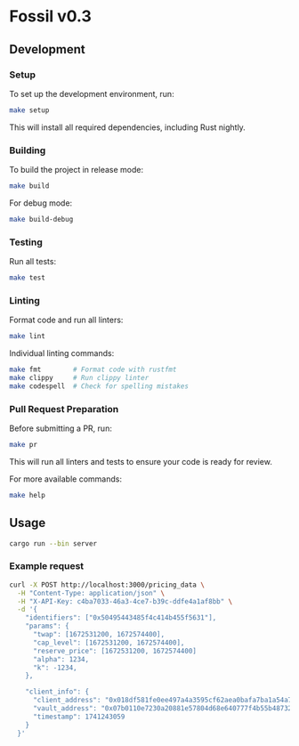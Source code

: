 # Fossil v0.3

## Development

### Setup

To set up the development environment, run:

```bash
make setup
```

This will install all required dependencies, including Rust nightly.

### Building

To build the project in release mode:

```bash
make build
```

For debug mode:

```bash
make build-debug
```

### Testing

Run all tests:

```bash
make test
```

### Linting

Format code and run all linters:

```bash
make lint
```

Individual linting commands:

```bash
make fmt        # Format code with rustfmt
make clippy     # Run clippy linter
make codespell  # Check for spelling mistakes
```

### Pull Request Preparation

Before submitting a PR, run:

```bash
make pr
```

This will run all linters and tests to ensure your code is ready for review.

For more available commands:

```bash
make help
```

## Usage

```bash
cargo run --bin server
```

### Example request

```bash
curl -X POST http://localhost:3000/pricing_data \
  -H "Content-Type: application/json" \
  -H "X-API-Key: c4ba7033-46a3-4ce7-b39c-ddfe4a1af8bb" \
  -d '{
    "identifiers": ["0x50495443485f4c414b455f5631"],
    "params": {
      "twap": [1672531200, 1672574400],
      "cap_level": [1672531200, 1672574400],
      "reserve_price": [1672531200, 1672574400]
      "alpha": 1234,
      "k": -1234,
    },

    "client_info": {
      "client_address": "0x018df581fe0ee497a4a3595cf62aea0bafa7ba1a54a7dcbafca37bfada67c718",
      "vault_address": "0x07b0110e7230a20881e57804d68e640777f4b55b487321556682e550f93fec7c",
      "timestamp": 1741243059
    }
  }'
```

